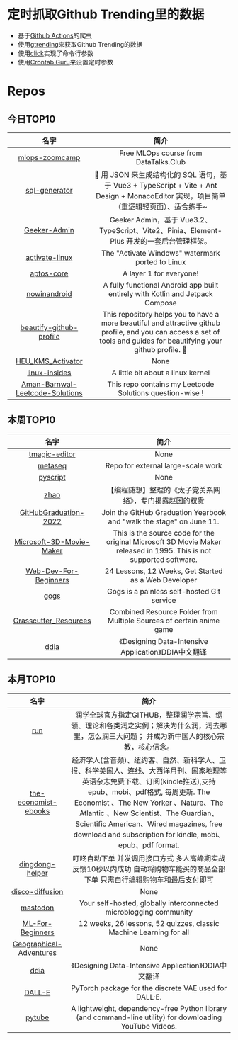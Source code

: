 # 定时抓取Github Trending里的数据
* 基于[Github Actions](https://docs.github.com/en/actions)的爬虫
* 使用[gtrending](https://github.com/hedythedev/gtrending)来获取Github Trending的数据
* 使用[click](https://github.com/pallets/click)实现了命令行参数
* 使用[Crontab Guru](https://crontab.guru/)来设置定时参数

# Repos
## 今日TOP10 
<!-- START OF DAILY_TOP10_REPOS -->
| 名字 | 简介 |
| :----: | :----: |
| [mlops-zoomcamp](https://github.com/DataTalksClub/mlops-zoomcamp) | Free MLOps course from DataTalks.Club |
| [sql-generator](https://github.com/liyupi/sql-generator) | 🔨 用 JSON 来生成结构化的 SQL 语句，基于 Vue3 + TypeScript + Vite + Ant Design + MonacoEditor 实现，项目简单（重逻辑轻页面）、适合练手~ |
| [Geeker-Admin](https://github.com/HalseySpicy/Geeker-Admin) | Geeker Admin，基于 Vue3.2、TypeScript、Vite2、Pinia、Element-Plus 开发的一套后台管理框架。 |
| [activate-linux](https://github.com/MrGlockenspiel/activate-linux) | The "Activate Windows" watermark ported to Linux |
| [aptos-core](https://github.com/aptos-labs/aptos-core) | A layer 1 for everyone! |
| [nowinandroid](https://github.com/android/nowinandroid) | A fully functional Android app built entirely with Kotlin and Jetpack Compose |
| [beautify-github-profile](https://github.com/rzashakeri/beautify-github-profile) | This repository helps you to have a more beautiful and attractive github profile, and you can access a set of tools and guides for beautifying your github profile. 🚩 |
| [HEU_KMS_Activator](https://github.com/zbezj/HEU_KMS_Activator) | None |
| [linux-insides](https://github.com/0xAX/linux-insides) | A little bit about a linux kernel |
| [Aman-Barnwal-Leetcode-Solutions](https://github.com/Amanhacker/Aman-Barnwal-Leetcode-Solutions) | This repo contains my Leetcode Solutions question-wise ! |
<!-- END OF DAILY_TOP10_REPOS -->

## 本周TOP10
<!-- START OF WEEKLY_TOP10_REPOS -->
| 名字 | 简介 |
| :----: | :----: |
| [tmagic-editor](https://github.com/Tencent/tmagic-editor) | None |
| [metaseq](https://github.com/facebookresearch/metaseq) | Repo for external large-scale work |
| [pyscript](https://github.com/pyscript/pyscript) | None |
| [zhao](https://github.com/programthink/zhao) | 【编程随想】整理的《太子党关系网络》，专门揭露赵国的权贵 |
| [GitHubGraduation-2022](https://github.com/education/GitHubGraduation-2022) | Join the GitHub Graduation Yearbook and "walk the stage" on June 11. |
| [Microsoft-3D-Movie-Maker](https://github.com/microsoft/Microsoft-3D-Movie-Maker) | This is the source code for the original Microsoft 3D Movie Maker released in 1995. This is not supported software. |
| [Web-Dev-For-Beginners](https://github.com/microsoft/Web-Dev-For-Beginners) | 24 Lessons, 12 Weeks, Get Started as a Web Developer |
| [gogs](https://github.com/gogs/gogs) | Gogs is a painless self-hosted Git service |
| [Grasscutter_Resources](https://github.com/Koko-boya/Grasscutter_Resources) | Combined Resource Folder from Multiple Sources of certain anime game |
| [ddia](https://github.com/Vonng/ddia) | 《Designing Data-Intensive Application》DDIA中文翻译 |
<!-- END OF WEEKLY_TOP10_REPOS -->

## 本月TOP10
<!-- START OF MONTHLY_TOP10_REPOS -->
| 名字 | 简介 |
| :----: | :----: |
| [run](https://github.com/The-Run-Philosophy-Organization/run) | 润学全球官方指定GITHUB，整理润学宗旨、纲领、理论和各类润之实例；解决为什么润，润去哪里，怎么润三大问题； 并成为新中国人的核心宗教，核心信念。 |
| [the-economist-ebooks](https://github.com/hehonghui/the-economist-ebooks) | 经济学人(含音频)、纽约客、自然、新科学人、卫报、科学美国人、连线、大西洋月刊、国家地理等英语杂志免费下载、订阅(kindle推送),支持epub、mobi、pdf格式, 每周更新. The Economist 、The New Yorker 、Nature、The Atlantic 、New Scientist、The Guardian、Scientific American、Wired magazines, free download and subscription for kindle, mobi、epub、pdf format. |
| [dingdong-helper](https://github.com/JannsenYang/dingdong-helper) | 叮咚自动下单 并发调用接口方式 多人高峰期实战反馈10秒以内成功 自动将购物车能买的商品全部下单 只需自行编辑购物车和最后支付即可 |
| [disco-diffusion](https://github.com/alembics/disco-diffusion) | None |
| [mastodon](https://github.com/mastodon/mastodon) | Your self-hosted, globally interconnected microblogging community |
| [ML-For-Beginners](https://github.com/microsoft/ML-For-Beginners) | 12 weeks, 26 lessons, 52 quizzes, classic Machine Learning for all |
| [Geographical-Adventures](https://github.com/SebLague/Geographical-Adventures) | None |
| [ddia](https://github.com/Vonng/ddia) | 《Designing Data-Intensive Application》DDIA中文翻译 |
| [DALL-E](https://github.com/openai/DALL-E) | PyTorch package for the discrete VAE used for DALL·E. |
| [pytube](https://github.com/pytube/pytube) | A lightweight, dependency-free Python library (and command-line utility) for downloading YouTube Videos. |
<!-- END OF MONTHLY_TOP10_REPOS -->
